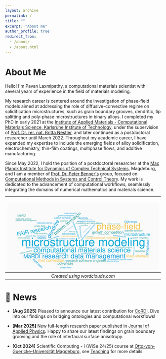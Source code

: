 ```yaml
---
layout: archive
permalink: /
title: ""
excerpt: "About me"
author_profile: true
redirect_from: 
  - /about/
  - /about.html
---
```

About Me 
==========

Hello! I'm Pavan Laxmipathy, a computational materials scientist with several years of experience in the field of materials modeling.

My research career is centered around the investigation of phase-field models aimed at addressing the role of diffusive-convective regime on 
solidification microstructures, such as grain boundary grooves, dendritic, tip splitting and poly-phase microstructures in binary alloys. 
I completed my PhD in early 2021 at the [Institute of Applied Materials - Computational Materials Science, Karlsruhe Institute of Technology](https://www.iam.kit.edu/mms/),
 under the supervision of [Prof. Dr. rer. nat. Britta Nestler](https://www.iam.kit.edu/mms/Mitarbeiter_nestler.php), 
 and later continued as a postdoctoral researcher until March 2022. Throughout my academic career, I have expanded 
 my expertise to include the emerging fields of alloy solidification,  electrochemistry, thin-film coatings, multiphase flows, and additive manufacturing.

Since May 2022, I hold the position of a postdoctoral researcher at the 
[Max Planck Institute for Dynamics of Complex Technical Systems](https://www.mpi-magdeburg.mpg.de/), Magdeburg, 
and I am a member of [Prof. Dr. Peter Benner's](https://www.mpi-magdeburg.mpg.de/person/26532/16319) group, focused on 
[Computational Methods in Systems and Control Theory](https://www.mpi-magdeburg.mpg.de/csc). My work is dedicated to the 
advancement of computational workflows, seamlessly integrating the domains of numerical mathematics and materials science. 

| <br/><img src="/images/wordcloud_new6.png" width = "100%" height = "100%" style="border-style: none"/> | 
|:--:| 
| *Created using  wordclouds.com*


📢 News
==========
*   **[Aug 2025]** Pleased to announce our latest contribution for [CoRDI](https://doi.org/10.5281/zenodo.16735880). Dive into our findings on bridging ontologies and computational workflows!

*   **[Mar 2025]** New full-length research paper published in [Journal of Applied Physics](https://doi.org/10.1063/5.0260488). Happy to share our latest findings on grain boundary grooving and the role of interfacial surface anisotropy. 

*   **[Oct 2024]** Scientific Computing - I (WiSe 24/25) course at [Otto-von-Guericke-Universität Magdeburg](https://www.ovgu.de/), see [Teaching](https://vpavan1920.github.io/teaching) for more details
